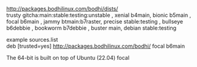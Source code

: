 http://packages.bodhilinux.com/bodhi/dists/  
trusty gitcha:main:stable:testing:unstable , xenial b4main, bionic b5main , focal b6main , jammy btmain:b7raster, precise stable:testing ,
bullseye b6debbie  , bookworm b7debbie , buster main, debian stable:testing       

example sources.list   
deb [trusted=yes] http://packages.bodhilinux.com/bodhi/ focal b6main   

The 64-bit is built on top of Ubuntu (22.04)  focal   

